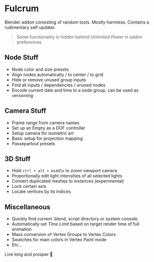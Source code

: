 # Fulcrum

Blender addon consisting of random tools. Mostly harmless. Contains a rudimentary self updater.

> Some functionality is hidden behind *Unlimited Power* in addon preferences.

## Node Stuff
<!-- - Compare speed of selected shader nodes and color them by their efficiency -->
- Node color and size presets
- Align nodes automatically / to center / to grid
- Hide or remove unused group inputs
- Find all inputs / dependencies / unused nodes
- Encode current date and time to a node group, can be used as versioning

## Camera Stuff
- Frame range from camera names
- Set up an Empty as a DOF controller
- Setup camera for isometric art
- Basic setup for projection mapping
- Passepartout presets

## 3D Stuff
- Hold `ctrl + alt + middle` to zoom viewport camera
- Proportionally edit light intensities of all selected lights
- Convert duplicated meshes to instances (experimental)
- Lock certain axis
- Locate vertices by its indices

## Miscellaneous
- Quickly find current .blend, script directory or system console.
- Automatically set *Time Limit* based on target render time of full animation
- Mass conversion of Vertex Groups to Vertex Colors
- Swatches for main colors in Vertex Paint mode
- Etc...

Live long and prosper 🖖